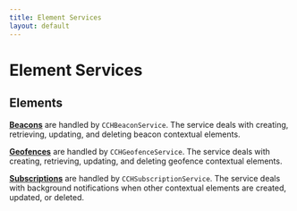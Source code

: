 ```yaml
---
title: Element Services
layout: default
---
```

# Element Services

## Elements

**[Beacons](/element-services/beacons)** are handled by `CCHBeaconService`. The service deals with creating, retrieving, updating, and deleting beacon contextual elements. 


**[Geofences](/element-services/geofences)** are handled by `CCHGeofenceService`. The service deals with creating, retrieving, updating, and deleting geofence contextual elements.


**[Subscriptions](/element-services/subscriptions)** are handled by `CCHSubscriptionService`. The service deals with background notifications when other contextual elements are created, updated, or deleted.

<br />
<br />
<br />
<br />
<br />
<br />
<br />
<br />